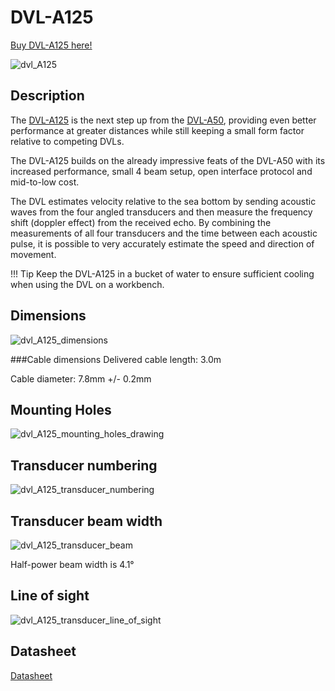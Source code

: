 # DVL-A125

[Buy DVL-A125 here!](https://waterlinked.com/product/dvl-a125/)

![dvl_A125](../img/WL-21037-2_DVL-A125_InHand_1600.jpg)

## Description
The [DVL-A125](https://www.waterlinked.com/dvl/dvl-a125) is the next step up from the [DVL-A50](https://www.waterlinked.com/dvl/dvl-a50), providing even better performance at greater distances while still keeping a small form factor relative to competing DVLs.

The DVL-A125 builds on the already impressive feats of the DVL-A50 with its increased performance, small 4 beam setup, open interface protocol and mid-to-low cost.

The DVL estimates velocity relative to the sea bottom by sending acoustic waves from the four angled transducers and then measure the frequency shift (doppler effect) from the received echo. By combining the measurements of all four transducers and the time between each acoustic pulse, it is possible to very accurately estimate the speed and direction of movement.


!!! Tip
	Keep the DVL-A125 in a bucket of water to ensure sufficient cooling when using the DVL on a workbench.


## Dimensions

![dvl_A125_dimensions](../img/DVL-A125--Dimensions.png)

###Cable dimensions
Delivered cable length: 3.0m

Cable diameter: 7.8mm +/- 0.2mm


## Mounting Holes

![dvl_A125_mounting_holes_drawing](../img/dvl-a125_mounting_holes_drawing.png)


## Transducer numbering

![dvl_A125_transducer_numbering](../img/DVL-A125--Transducer-Numbering.png)


## Transducer beam width

![dvl_A125_transducer_beam](../img/DVL-A125--Transducer-Beam-Width.png)

Half-power beam width is 4.1°

## Line of sight

![dvl_A125_transducer_line_of_sight](../img/DVL-A125--Line-of-Sight.png)

## Datasheet

[Datasheet](https://waterlinked.com/dvl-a125#Downloads-%2F-Resources%E2%80%8B)
